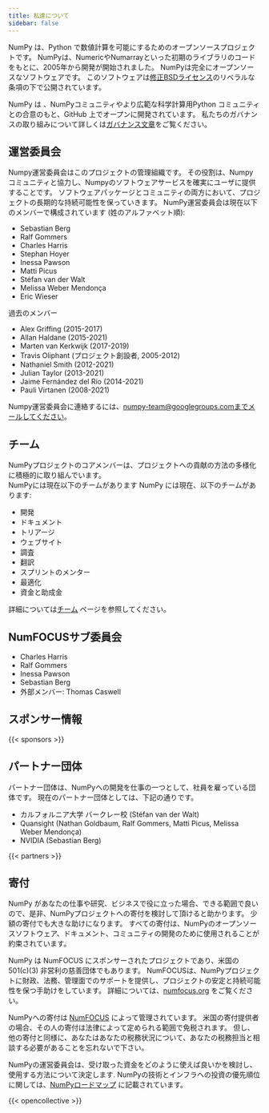 ```yaml
---
title: 私達について
sidebar: false
---
```


NumPy は、Python で数値計算を可能にするためのオープンソースプロジェクトです。 NumPyは、NumericやNumarrayといった初期のライブラリのコードをもとに、2005年から開発が開始されました。 NumPyは完全にオープンソースなソフトウェアです。 このソフトウェアは[修正BSDライセンス](https://github.com/numpy/numpy/blob/main/LICENSE.txt)のリベラルな条項の下で公開されています。

NumPy は 、NumPyコミュニティやより広範な科学計算用Python コミュニティとの合意のもと、GitHub 上でオープンに開発されています。 私たちのガバナンスの取り組みについて詳しくは[ガバナンス文章](https://www.numpy.org/devdocs/dev/governance/index.html)をご覧ください。

## 運営委員会

Numpy運営委員会はこのプロジェクトの管理組織です。 その役割は、Numpy コミュニティと協力し、Numpyのソフトウェアサービスを確実にユーザに提供することです。 ソフトウェアパッケージとコミュニティの両方において、プロジェクトの長期的な持続可能性を保っていきます。 NumPy運営委員会は現在以下のメンバーで構成されています (姓のアルファベット順):

- Sebastian Berg
- Ralf Gommers
- Charles Harris
- Stephan Hoyer
- Inessa Pawson
- Matti Picus
- Stéfan van der Walt
- Melissa Weber Mendonça
- Eric Wieser

過去のメンバー

- Alex Griffing (2015-2017)
- Allan Haldane (2015-2021)
- Marten van Kerkwijk (2017-2019)
- Travis Oliphant (プロジェクト創設者, 2005-2012)
- Nathaniel Smith (2012-2021)
- Julian Taylor (2013-2021)
- Jaime Fernández del Río (2014-2021)
- Pauli Virtanen (2008-2021)

Numpy運営委員会に連絡するには、numpy-team@googlegroups.comまでメールしてください。

## チーム

NumPyプロジェクトのコアメンバーは、プロジェクトへの貢献の方法の多様化に積極的に取り組んでいます。 <br> NumPyには現在以下のチームがあります
NumPy には現在、以下のチームがあります:

- 開発
- ドキュメント
- トリアージ
- ウェブサイト
- 調査
- 翻訳
- スプリントのメンター
- 最適化
- 資金と助成金

詳細については[チーム](/teams) ページを参照してください。

## NumFOCUSサブ委員会

- Charles Harris
- Ralf Gommers
- Inessa Pawson
- Sebastian Berg
- 外部メンバー: Thomas Caswell

## スポンサー情報

{{< sponsors >}}

## パートナー団体

パートナー団体は、NumPyへの開発を仕事の一つとして、社員を雇っている団体です。 現在のパートナー団体としては、下記の通りです。

- カルフォルニア大学 バークレー校 (Stéfan van der Walt)
- Quansight (Nathan Goldbaum, Ralf Gommers, Matti Picus, Melissa Weber Mendonça)
- NVIDIA (Sebastian Berg)

{{< partners >}}

## 寄付

NumPy があなたの仕事や研究、ビジネスで役に立った場合、できる範囲で良いので、是非、NumPyプロジェクトへの寄付を検討して頂けると助かります。 少額の寄付でも大きな助けになります。 すべての寄付は、NumPyのオープンソースソフトウェア、ドキュメント、コミュニティの開発のために使用されることが約束されています。

NumPy は NumFOCUS にスポンサーされたプロジェクトであり、米国の 501(c)(3) 非営利の慈善団体でもあります。 NumFOCUSは、NumPyプロジェクトに財政、法務、管理面でのサポートを提供し、プロジェクトの安定と持続可能性を保つ手助けをしています。 詳細については、[numfocus.org](https://numfocus.org) をご覧ください。

NumPyへの寄付は [NumFOCUS](https://numfocus.org) によって管理されています。 米国の寄付提供者の場合、その人の寄付は法律によって定められる範囲で免税されます。 但し、他の寄付と同様に、あなたはあなたの税務状況について、あなたの税務担当と相談する必要があることを忘れないで下さい。

NumPyの運営委員会は、受け取った資金をどのように使えば良いかを検討し、使用する方法について決定します. NumPyの技術とインフラへの投資の優先順位に関しては、[NumPyロードマップ](https://www.numpy.org/neps/index.html#roadmap) に記載されています。

{{< opencollective >}}

